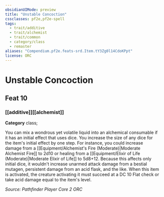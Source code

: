 ```yaml
---
obsidianUIMode: preview
title: "Unstable Concoction"
cssclasses: pf2e,pf2e-spell
tags:
  - trait/additive
  - trait/alchemist
  - trait/common
  - category/class
  - remaster
aliases: "Compendium.pf2e.feats-srd.Item.tY3Zg0l14CdoKPpt"
license: ORC
---
```

# Unstable Concoction
## Feat 10
### [[additive]][[alchemist]]

**Category** class; 




You can mix a wondrous yet volatile liquid into an alchemical consumable if it has an initial effect that uses dice. You increase the size of any dice for the item's initial effect by one step. For instance, you could increase damage from a [[Equipment/Alchemist's Fire (Moderate)|Moderate Alchemist Fire]] to 2d10 or healing from a [[Equipment/Elixir of Life (Moderate)|Moderate Elixir of Life]] to 5d8+12. Because this affects only initial dice, it wouldn't increase unarmed attack damage from a bestial mutagen, persistent damage from an acid flask, and the like. When this item is activated, the creature activating it must succeed at a DC 10 Flat check or take acid damage equal to the item's level.

*Source: Pathfinder Player Core 2*
*ORC*